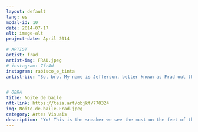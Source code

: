```yaml
---
layout: default
lang: es
modal-id: 10
date: 2014-07-17
alt: image-alt
project-date: April 2014

# ARTIST
artist: frad
artist-img: FRAD.jpeg
# instagram: 7fr4d
instagram: rabisco_e_tinta
artist-bio: "So, bro. My name is Jefferson, better known as Frad out there. I am born and raised in Serra, Belo Horizonte. I always doodled, I always drew. Art has always been present in all aspects. Also in writing, in one's way of speaking, of expressing thyself. The art I think I'm most involved in is drawing and music. I try to pass everything I live on to the painting, to the canvas, and to the walls too. I think art is freedom, I want everyone to do their art without fear, whoever wants to tattoo, draw, sing, they shall sing."


# OBRA
title: Noite de baile
nft-link: https://teia.art/objkt/770324
img: Noite-de-baile-Frad.jpeg
category: Artes Visuais
description: "Yo! This is the sneaker we see the most on the feet of the crowd. And the brand is part of our daily lives, because since we were little, we dreamt of having a good looking sneaker. And not only a shoe, but also a shirt, a sports shirt. That's why I put the Brazilian flag on the tongue of the footwear, right? And the favela looks this way, with the lights on, because the flow starts at night. And it's at night that you put on your sneakers to show off, to be elegant, to stay cool. And the crowded favela there means that there is an agglomeration of people. A lot of bros and chicks together at the party."
---
```

